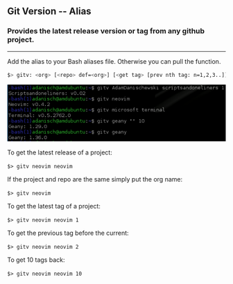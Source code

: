 ## Git Version -- Alias 
### Provides the latest release version or tag from any github project. 
------------------------------------------------------------------------
Add the alias to your Bash aliases file. Otherwise you can pull the function. 

```bash
$> gitv: <org> [<repo> def=<org>] [<get tag> [prev nth tag: n=1,2,3..]]>]
```
![gitv screenshot](https://github.com/AdamDanischewski/scriptsandoneliners/blob/assets/gitv.png)

To get the latest release of a project: 

`$> gitv neovim neovim` 

If the project and repo are the same simply put the org name: 

`$> gitv neovim` 


To get the latest tag of a project: 

`$> gitv neovim neovim 1` 

To get the previous tag before the current: 

`$> gitv neovim neovim 2` 

To get 10 tags back: 

`$> gitv neovim neovim 10` 
